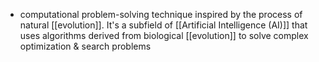 - computational problem-solving technique inspired by the process of natural [[evolution]]. It's a subfield of [[Artificial Intelligence (AI)]] that uses algorithms derived from biological [[evolution]] to solve complex optimization & search problems
